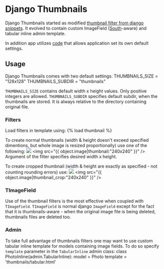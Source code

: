 Django Thumbnails
=================

Django Thumbnails started as modified [thumbnail filter from
django snippets](http://djangosnippets.org/snippets/1718/). It evolved
to contain custom ImageField ([South](http://south.aeracode.org/)-aware) 
and tabular inline admin template.

In addition app utilizes
[code](http://github.com/thsutton/django-application-settings)
that allows application set its own default settings. 

Usage
-----

Django Thumbnails comes with two default settings:
    THUMBNAILS_SIZE = "128x128"
    THUMBNAILS_SUBDIR = "thumbnails"
    
`THUMBNAILS_SIZE` contains default width x height values. Only positive
integers are allowed.
`THUMBNAILS_SUBDIR` specifies default subdir, when the thumbnails are
stored. It is always relative to the directory containing original file. 

### Filters

Load filters in template using:
    {% load thumbnail %}
    
To create normal thumbnails (width & height doesn't exceed specified
dimentions, but whole image is resized proportionally) use one of the
following:
    <img src="{{ object.image|thumbnail }}" />
    <img src="{{ object.image|thumbnail:"240x240" }}" />
Argument of the filter specifies desired width x height.

To create cropped thumbnail (width & height are exactly as specified - 
not counting rounding errors) use:
    <img src="{{ object.image|thumbnail_crop }}" />
    <img src="{{ object.image|thumbnail_crop:"240x240" }}" />

### TImageField

Use of the thumbnail filters is the most effective when coupled with
`TImageField`. `TImageField` is normal django `ImageField` except for
the fact that it is thumbnails-aware - when the original image file is
being deleted, thumbnails files are deleted too.

### Admin

To take full advantage of thumbnails filters one may want to use custom
tabular inline template for models containing image fields. To do so
specify `template` parameter in the `TabularInline` admin class:
    class PhotoInline(admin.TabularInline):
        model = Photo
        template = 'thumbnails/tabular.html'
